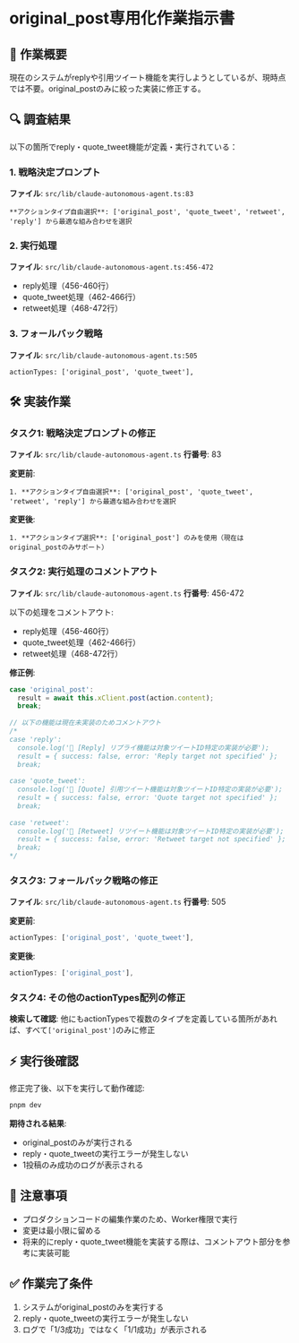 # original_post専用化作業指示書

## 🎯 **作業概要**
現在のシステムがreplyや引用ツイート機能を実行しようとしているが、現時点では不要。original_postのみに絞った実装に修正する。

## 🔍 **調査結果**
以下の箇所でreply・quote_tweet機能が定義・実行されている：

### 1. 戦略決定プロンプト
**ファイル**: `src/lib/claude-autonomous-agent.ts:83`
```
**アクションタイプ自由選択**: ['original_post', 'quote_tweet', 'retweet', 'reply'] から最適な組み合わせを選択
```

### 2. 実行処理
**ファイル**: `src/lib/claude-autonomous-agent.ts:456-472`
- reply処理（456-460行）
- quote_tweet処理（462-466行）
- retweet処理（468-472行）

### 3. フォールバック戦略
**ファイル**: `src/lib/claude-autonomous-agent.ts:505`
```
actionTypes: ['original_post', 'quote_tweet'],
```

## 🛠️ **実装作業**

### タスク1: 戦略決定プロンプトの修正
**ファイル**: `src/lib/claude-autonomous-agent.ts`
**行番号**: 83

**変更前**:
```
1. **アクションタイプ自由選択**: ['original_post', 'quote_tweet', 'retweet', 'reply'] から最適な組み合わせを選択
```

**変更後**:
```
1. **アクションタイプ選択**: ['original_post'] のみを使用（現在はoriginal_postのみサポート）
```

### タスク2: 実行処理のコメントアウト
**ファイル**: `src/lib/claude-autonomous-agent.ts`
**行番号**: 456-472

以下の処理をコメントアウト:
- reply処理（456-460行）
- quote_tweet処理（462-466行）
- retweet処理（468-472行）

**修正例**:
```typescript
case 'original_post':
  result = await this.xClient.post(action.content);
  break;
  
// 以下の機能は現在未実装のためコメントアウト
/*
case 'reply':
  console.log('🔄 [Reply] リプライ機能は対象ツイートID特定の実装が必要');
  result = { success: false, error: 'Reply target not specified' };
  break;
  
case 'quote_tweet':
  console.log('🔄 [Quote] 引用ツイート機能は対象ツイートID特定の実装が必要');
  result = { success: false, error: 'Quote target not specified' };
  break;
  
case 'retweet':
  console.log('🔄 [Retweet] リツイート機能は対象ツイートID特定の実装が必要');
  result = { success: false, error: 'Retweet target not specified' };
  break;
*/
```

### タスク3: フォールバック戦略の修正
**ファイル**: `src/lib/claude-autonomous-agent.ts`
**行番号**: 505

**変更前**:
```typescript
actionTypes: ['original_post', 'quote_tweet'],
```

**変更後**:
```typescript
actionTypes: ['original_post'],
```

### タスク4: その他のactionTypes配列の修正
**検索して確認**: 他にもactionTypesで複数のタイプを定義している箇所があれば、すべて`['original_post']`のみに修正

## ⚡ **実行後確認**
修正完了後、以下を実行して動作確認:
```bash
pnpm dev
```

**期待される結果**:
- original_postのみが実行される
- reply・quote_tweetの実行エラーが発生しない
- 1投稿のみ成功のログが表示される

## 📝 **注意事項**
- プロダクションコードの編集作業のため、Worker権限で実行
- 変更は最小限に留める
- 将来的にreply・quote_tweet機能を実装する際は、コメントアウト部分を参考に実装可能

## ✅ **作業完了条件**
1. システムがoriginal_postのみを実行する
2. reply・quote_tweetの実行エラーが発生しない
3. ログで「1/3成功」ではなく「1/1成功」が表示される